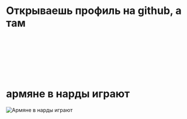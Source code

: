 # Открываешь профиль на github, а там
<br>
<br>
<br>
<br>
<br>
<br>

# армяне в нарды играют
![Армяне в нарды играют](https://user-images.githubusercontent.com/25533192/90160628-b46d8580-dd9a-11ea-9313-a87f0ef4609a.png)

